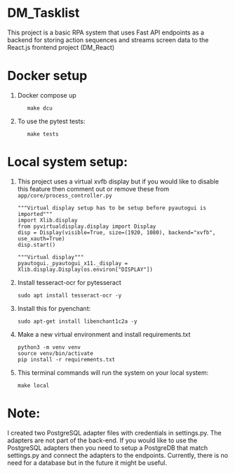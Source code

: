 # DM_Tasklist
This project is a basic RPA system that uses Fast API endpoints as a backend for storing action 
sequences and streams screen data to the React.js frontend project (DM_React)

# Docker setup
1. Docker compose up
   ```angular2html
      make dcu
   ```
2. To use the pytest tests:
   ```angular2html
      make tests
   ```

# Local system setup:
1. This project uses a virtual xvfb display but if you would like to disable this feature then 
comment out or remove these from `app/core/process_controller.py`
   ```angular2html
   """Virtual display setup has to be setup before pyautogui is imported"""
   import Xlib.display
   from pyvirtualdisplay.display import Display
   disp = Display(visible=True, size=(1920, 1080), backend="xvfb", use_xauth=True)
   disp.start()
   ```
   ```angular2html
   """Virtual display"""
   pyautogui._pyautogui_x11._display = Xlib.display.Display(os.environ["DISPLAY"])
   ```
2. Install tesseract-ocr for pytesseract
   ```angular2html
   sudo apt install tesseract-ocr -y
   ```
3. Install this for pyenchant: 
   ```angular2html
   sudo apt-get install libenchant1c2a -y
   ```
4. Make a new virtual environment and install requirements.txt
   ```angular2html
   python3 -m venv venv
   source venv/bin/activate
   pip install -r requirements.txt
   ```
5. This terminal commands will run the system on your local system:
   ```angular2html
   make local
   ```

# Note:
I created two PostgreSQL adapter files with credentials in settings.py. The adapters are not part of the back-end.
If you would like to use the PostgreSQL adapters then you need to setup a PostgreDB that match settings.py and connect
the adapters to the endpoints.
Currently, there is no need for a database but in the future it might be useful.
